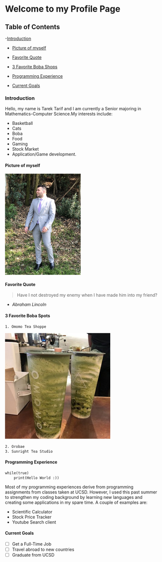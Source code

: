 # Welcome to my Profile Page

## Table of Contents
-[Introduction](#introduction)

-   [Picture of myself](#picture-of-myself)

-   [Favorite Quote](#favorite-quote)      


-   [3 Favorite Boba Shops](#3-favorite-boba-spots)

-   [Programming Experience](#programming-experience)
  
-   [Current Goals](#current-goals)

### Introduction
Hello, my name is Tarek Tarif and I am currently a Senior majoring in Mathematics-Computer Science.My interests include:
- Basketball 
- Cats
- Boba
- Food
- Gaming
- Stock Market
- Application/Game development. 
#### Picture of myself
<img src="./Photos/ttarif.jpg" alt="picture" width="250"/>

#### Favorite Quote
> Have I not destroyed my enemy when I have made him into my friend? 
- *Abraham Lincoln* 

#### 3 Favorite Boba Spots
    1. Omomo Tea Shoppe 
   
![Matcha](Photos/OMOMO.jpg)
    
    2. Orobae
    3. Sunright Tea Studio

#### **Programming Experience**
```
while(true)
    print(Hello World :))
```
Most of my programming experiences derive from programming assignments from classes taken at UCSD. However, I used this past summer to strengthen my coding background by learning new languages and creating some applications in my spare time. A couple of examples are:
- Scientific Calculator
- Stock Price Tracker
- Youtube Search client
  
#### Current Goals
- [ ]  Get a Full-Time Job
- [ ]  Travel abroad to new countries
- [ ]  Graduate from UCSD